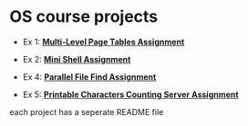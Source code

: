 # OS course projects

* Ex 1: [**Multi-Level Page Tables Assignment**]()

* Ex 2: [**Mini Shell Assignment**]()

* Ex 4: [**Parallel File Find Assignment**]()

* Ex 5: [**Printable Characters Counting Server Assignment**]()

each project has a seperate README file